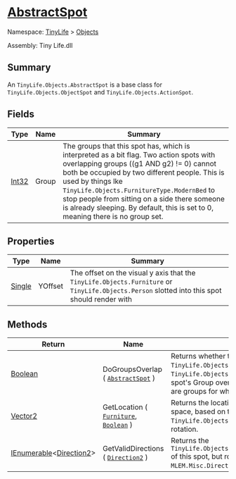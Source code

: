 # [AbstractSpot](./AbstractSpot.md)

Namespace: [TinyLife]() > [Objects]()

Assembly: Tiny Life.dll

## Summary
An `TinyLife.Objects.AbstractSpot` is a base class for `TinyLife.Objects.ObjectSpot` and `TinyLife.Objects.ActionSpot`.

## Fields

| Type | Name | Summary | 
| --- | --- | --- | 
| [Int32](https://docs.microsoft.com/en-us/dotnet/api/System.Int32) | Group | The groups that this spot has, which is interpreted as a bit flag.  Two action spots with overlapping groups ((g1 AND g2) != 0) cannot both be occupied by two different people.  This is used by things lke `TinyLife.Objects.FurnitureType.ModernBed` to stop people from sitting on a side there someone is already sleeping.  By default, this is set to 0, meaning there is no group set. | 


## Properties

| Type | Name | Summary | 
| --- | --- | --- | 
| [Single](https://docs.microsoft.com/en-us/dotnet/api/System.Single) | YOffset | The offset on the visual y axis that the `TinyLife.Objects.Furniture` or `TinyLife.Objects.Person` slotted into this spot should render with | 


## Methods

| Return | Name | Summary | 
| --- | --- | --- | 
| [Boolean](https://docs.microsoft.com/en-us/dotnet/api/System.Boolean) | DoGroupsOverlap ( [`AbstractSpot`](./AbstractSpot.md) ) | Returns whether the passed `TinyLife.Objects.AbstractSpot`'s `TinyLife.Objects.AbstractSpot.Group` and this spot's Group overlap.  Two overlapping groups are groups for which (g1 AND g2) != 0. | 
| [Vector2](./AbstractSpot.md) | GetLocation ( [`Furniture`](./Furniture.md), [`Boolean`](https://docs.microsoft.com/en-us/dotnet/api/System.Boolean) ) | Returns the location that this spot has in world space, based on the given `TinyLife.Objects.Furniture` and its position and rotation. | 
| [IEnumerable](https://docs.microsoft.com/en-us/dotnet/api/System.Collections.Generic.IEnumerable-1)\<[Direction2](./AbstractSpot.md)> | GetValidDirections ( [`Direction2`](./AbstractSpot.md) ) | Returns the `TinyLife.Objects.AbstractSpot.ValidDirections` of this spot, but rotated by the given `MLEM.Misc.Direction2`. | 


